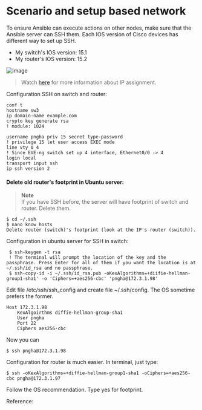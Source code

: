# Scenario and setup based network

To ensure Ansible can execute actions on other nodes, make sure that the Ansible server can SSH them. Each IOS version of Cisco devices has different way to set up SSH.
- My switch's IOS version: 15.1
- My router's IOS version: 15.2



![image](https://user-images.githubusercontent.com/93396414/206422327-590f5bcc-3436-41ce-b102-c3a30da1e71f.png)

> Watch [here] for more information about IP assignment.

Configuration SSH on switch and router: 

    conf t
    hostname sw3
    ip domain-name example.com
    crypto key generate rsa 
    ! module: 1024
    
    username pngha priv 15 secret type-password
    ! privilege 15 let user access EXEC mode
    line vty 0 4 
    ! Since EVE-ng switch set up 4 interface, Ethernet0/0 -> 4
    login local
    transport input ssh
    ip ssh version 2

#### Delete old router's footprint in Ubuntu server:

   > **Note**  
   > If you have SSH before, the server will have footprint of switch and router. Delete them.

    $ cd ~/.ssh
    $ nano know_hosts
    Delete router (switch)'s footprint (look at the IP's router (switch)). 

Configuration in ubuntu server for SSH in switch:

     $ ssh-keygen -t rsa
     ! The terminal will prompt the location of the key and the passphrase. Press Enter for all of them if you want the location is at ~/.ssh/id_rsa and no passphrase.
     $ ssh-copy-id -i ~/.ssh/id_rsa.pub -oKexAlgorithms=+diifie-hellman-group1-sha1' -o 'Ciphers=+aes256-cbc' 'pngha@172.3.1.98'
     
Edit file /etc/ssh/ssh_config and create file ~/.ssh/config. The OS sometime prefers the former. 
    
    Host 172.3.1.98
        KexAlgoirthms diffie-hellman-group-sha1
        User pngha
        Port 22
        Ciphers aes256-cbc
 
 Now you can 
    
    $ ssh pngha@172.3.1.98

Configuration for router is much easier. In terminal, just type:

    $ ssh -oKexAlgorithms=+diffie-hellman-group1-sha1 -oCiphers=+aes256-cbc pngha@172.3.1.97
    
Follow the OS recommendation. Type yes for footprint.

Reference: 


[here]: https://github.com/PNg-HA/Network-Administration/tree/main/VLAN_access_Internet
